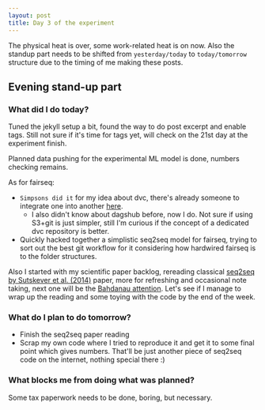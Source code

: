 ```yaml
---
layout: post
title: Day 3 of the experiment
---
```


The physical heat is over, some work-related heat is on now. Also the standup part needs to be shifted from `yesterday/today` to `today/tomorrow` structure due to the timing of me making these posts.

<!--more-->

## Evening stand-up part

### What did I do today?

Tuned the jekyll setup a bit, found the way to do post excerpt and enable tags. Still not sure if it's time for tags yet, will check on the 21st day at the experiment finish.

Planned data pushing for the experimental ML model is done, numbers checking remains.

As for fairseq:
* `Simpsons did it` for my idea about dvc, there's already someone to integrate one into another [here](https://dagshub.com/Guy/fairseq).
  * I also didn't know about dagshub before, now I do. Not sure if using S3+git is just simpler, still I'm curious if the concept of a dedicated dvc repository is better.
* Quickly hacked together a simplistic seq2seq model for fairseq, trying to sort out the best git workflow for it considering how hardwired fairseq is to the folder structures.

Also I started with my scientific paper backlog, rereading classical [seq2seq by Sutskever et al. (2014)](https://arxiv.org/abs/1409.3215) paper, more for refreshing and occasional note taking, next one will be the [Bahdanau attention](https://arxiv.org/abs/1409.0473). Let's see if I manage to wrap up the reading and some toying with the code by the end of the week.

### What do I plan to do tomorrow?

* Finish the seq2seq paper reading
* Scrap my own code where I tried to reproduce it and get it to some final point which gives numbers. That'll be just another piece of seq2seq code on the internet, nothing special there :)

### What blocks me from doing what was planned?

Some tax paperwork needs to be done, boring, but necessary.

